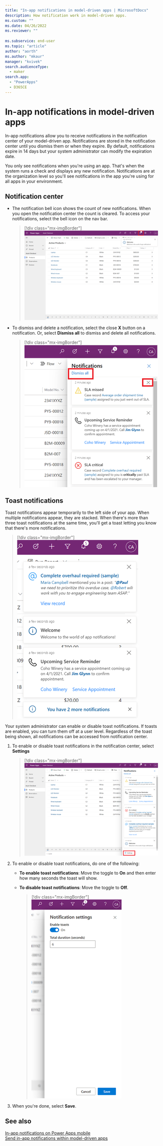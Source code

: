 ```yaml
---
title: "In-app notifications in model-driven apps | MicrosoftDocs"
description: How notification work in model-driven apps.
ms.custom: ""
ms.date: 04/26/2022
ms.reviewer: ""

ms.subservice: end-user
ms.topic: "article"
author: "aorth"
ms.author: "mkaur"
manager: "kvivek"
search.audienceType: 
  - maker
search.app: 
  - "PowerApps"
  - D365CE
---
```


# In-app notifications in model-driven apps

In-app notifications allow you to receive notifications in the notification center of your model-driven app. Notifications are stored in the notification center until you dismiss them or when they expire. By default, notifications expire in 14 days but your system administrator can modify the expiration date.

You only see notifications when you're using an app. That's when the system runs a check and displays any new notification. Notifications are at the organization level so you'll see notifications in the app you're using for all apps in your environment.
## Notification center

- The notification bell icon shows the count of new notifications. When you open the notification center the count is cleared. To access your notifications, select the bell icon on the nav bar. 


  > [!div class="mx-imgBorder"] 
  > ![Sample notifications in your app.](media/notifications-bell.png)  


- To dismiss and delete a notification, select the close **X** button on a notification. Or, select **Dismiss all** to dismiss and delete all notifications. 

  > [!div class="mx-imgBorder"] 
  > ![Select the close button to dismiss a notifications or select Dismiss all.](media/notifications-dismiss.png)  


## Toast notifications

Toast notifications appear temporarily to the left side of your app. When multiple notifications appear, they are stacked. When there's more than three toast notifications at the same time, you'll get a toast letting you know that there's more notifications.

> [!div class="mx-imgBorder"] 
> ![Example on how toast notifications appear.](media/notifications-toast.png)  


Your system administrator can enable or disable toast notifications. If toasts are enabled, you can turn them off at a user level. Regardless of the toast being shown, all notifications can be accessed from notification center.

1. To enable or disable toast notifications in the notification center, select **Settings** 

   > [!div class="mx-imgBorder"] 
   > ![Notification settings menu.](media/notifications-settings.png)  

2. To enable or disable toast notifications, do one of the following:

    - **To enable toast notifications**: Move the toggle to **On** and then enter how many seconds the toast will show. 
    - **To disable toast notifications**: Move the toggle to **Off**.
   
       > [!div class="mx-imgBorder"] 
       > ![Enable to disable toast notifications.](media/notifications-2.png)  
   
 3. When you're done, select **Save**.  



## See also

[In-app notifications on Power Apps mobile](../mobile/mobile-notifications.md) </br>
[Send in-app notifications within model-driven apps](/powerapps/developer/model-driven-apps/clientapi/send-in-app-notifications)

